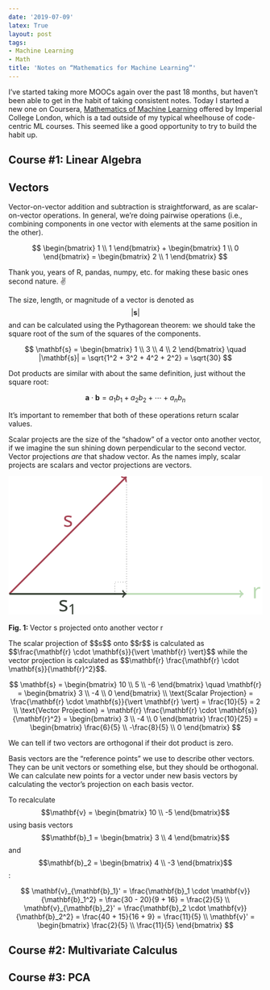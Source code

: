 ```yaml
---
date: '2019-07-09'
latex: True
layout: post
tags:
- Machine Learning
- Math
title: 'Notes on “Mathematics for Machine Learning”'
---
```


I’ve started taking more MOOCs again over the past 18 months, but
haven’t been able to get in the habit of taking consistent notes. Today
I started a new one on Coursera, [Mathematics of Machine
Learning](https://www.coursera.org/specializations/mathematics-machine-learning)
offered by Imperial College London, which is a tad outside of my typical
wheelhouse of code-centric ML courses. This seemed like a good
opportunity to try to build the habit up.

## Course \#1: Linear Algebra

Vectors
-------

Vector-on-vector addition and subtraction is straightforward, as are
scalar-on-vector operations. In general, we’re doing pairwise operations
(i.e., combining components in one vector with elements at the same
position in the other).

$$
\begin{bmatrix} 1 \\ 1 \end{bmatrix} + \begin{bmatrix} 1 \\ 0 \end{bmatrix} = \begin{bmatrix} 2 \\ 1 \end{bmatrix}
$$

Thank you, years of R, pandas, numpy, etc. for making these basic ones
second nature. ✌

The size, length, or magnitude of a vector is denoted as
$$\vert \mathbf{s} \vert$$ and can be calculated using the Pythagorean
theorem: we should take the square root of the sum of the squares of the
components.

$$
\mathbf{s} = \begin{bmatrix} 1 \\ 3 \\ 4 \\ 2 \end{bmatrix} \quad
|\mathbf{s}| = \sqrt{1^2 + 3^2 + 4^2 + 2^2} = \sqrt{30}
$$

Dot products are similar with about the same definition, just without
the square root:

$$
\mathbf{a} \cdot \mathbf{b} = a_1 b_1 + a_2 b_2 + \cdots + a_n b_n
$$

It’s important to remember that both of these operations return scalar
values.

Scalar projects are the size of the “shadow” of a vector onto another
vector, if we imagine the sun shining down perpendicular to the second
vector. Vector projections *are* that shadow vector. As the names imply,
scalar projects are scalars and vector projections are vectors.

![](../assets/vector-projection-1.svg)
<p class="caption">
<b>Fig. 1: </b>Vector s projected onto another vector r
</p>
The scalar projection of $$s$$ onto $$r$$ is calculated as
$$\frac{\mathbf{r} \cdot \mathbf{s}}{\vert \mathbf{r} \vert}$$ while the
vector projection is calculated as
$$\mathbf{r} \frac{\mathbf{r} \cdot \mathbf{s}}{\mathbf{r}^2}$$.

$$
\mathbf{s} = \begin{bmatrix} 10 \\ 5 \\ -6 \end{bmatrix} \quad
\mathbf{r} = \begin{bmatrix} 3 \\ -4 \\ 0 \end{bmatrix} \\
\text{Scalar Projection} = \frac{\mathbf{r} \cdot \mathbf{s}}{\vert \mathbf{r} \vert} = \frac{10}{5} = 2 \\
\text{Vector Projection} = \mathbf{r} \frac{\mathbf{r} \cdot \mathbf{s}}{\mathbf{r}^2} = \begin{bmatrix} 3 \\ -4 \\ 0 \end{bmatrix} \frac{10}{25} = \begin{bmatrix} \frac{6}{5} \\ -\frac{8}{5} \\ 0 \end{bmatrix}
$$

We can tell if two vectors are orthogonal if their dot product is zero.

Basis vectors are the “reference points” we use to describe other
vectors. They can be unit vectors or something else, but they should be
orthogonal. We can calculate new points for a vector under new basis
vectors by calculating the vector’s projection on each basis vector.

To recalculate $$\mathbf{v} = \begin{bmatrix} 10 \\ -5 \end{bmatrix}$$
using basis vectors
$$\mathbf{b}_1 = \begin{bmatrix} 3 \\ 4 \end{bmatrix}$$ and
$$\mathbf{b}_2 = \begin{bmatrix} 4 \\ -3 \end{bmatrix}$$:

$$
\mathbf{v}_{\mathbf{b}_1}' = \frac{\mathbf{b}_1 \cdot \mathbf{v}}{\mathbf{b}_1^2} = \frac{30 - 20}{9 + 16} = \frac{2}{5} \\
\mathbf{v}_{\mathbf{b}_2}' = \frac{\mathbf{b}_2 \cdot \mathbf{v}}{\mathbf{b}_2^2} = \frac{40 + 15}{16 + 9} = \frac{11}{5} \\
\mathbf{v}' = \begin{bmatrix} \frac{2}{5} \\ \frac{11}{5} \end{bmatrix}
$$

## Course \#2: Multivariate Calculus

## Course \#3: PCA
